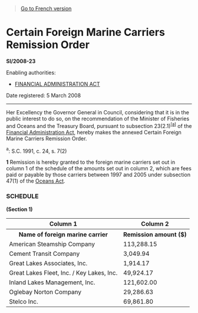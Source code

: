> [Go to French version](/fr/Règlements/Textes%20réglementaires/2008/23.md)

# Certain Foreign Marine Carriers Remission Order

**SI/2008-23**

Enabling authorities: 
- [FINANCIAL ADMINISTRATION ACT](/en/Acts/Revised%20Statutes%20of%20Canada/F/F-11.md)

Date registered: 5 March 2008

----------

Her Excellency the Governor General in Council, considering that it is in the public interest to do so, on the recommendation of the Minister of Fisheries and Oceans and the Treasury Board, pursuant to subsection 23(2.1)<sup><a href='#fn_610646-e_hq_3230'>[a]</a></sup> of the [Financial Administration Act](/en/Acts/Revised%20Statutes%20of%20Canada/F/F-11.md), hereby makes the annexed Certain Foreign Marine Carriers Remission Order.

<a name='fn_610646-e_hq_3230'><sup>a</sup></a>: S.C. 1991, c. 24, s. 7(2)<br />



**1** Remission is hereby granted to the foreign marine carriers set out in column 1 of the schedule of the amounts set out in column 2, which are fees paid or payable by those carriers between 1997 and 2005 under subsection 47(1) of the [Oceans Act](/en/Acts/Statutes%20of%20Canada/1996/c.%2031.md).




### **SCHEDULE** 
**(Section 1)**
<table>
<tr>
<th>Column 1</th>
<th>Column 2</th>
</tr>
<tr>
<th>Name of foreign marine carrier</th>
<th>Remission amount ($)</th>
</tr>
<tr>
<td>American Steamship Company</td>
<td>113,288.15</td>
</tr>
<tr>
<td>Cement Transit Company</td>
<td>3,049.94</td>
</tr>
<tr>
<td>Great Lakes Associates, Inc.</td>
<td>1,914.17</td>
</tr>
<tr>
<td>Great Lakes Fleet, Inc. / Key Lakes, Inc.</td>
<td>49,924.17</td>
</tr>
<tr>
<td>Inland Lakes Management, Inc.</td>
<td>121,602.00</td>
</tr>
<tr>
<td>Oglebay Norton Company</td>
<td>29,286.63</td>
</tr>
<tr>
<td>Stelco Inc.</td>
<td>69,861.80</td>
</tr>
</table>


